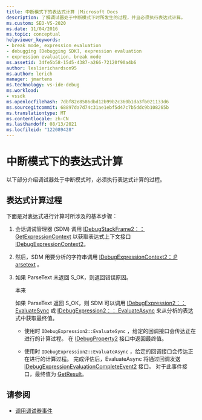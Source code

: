 ```yaml
---
title: 中断模式下的表达式计算 |Microsoft Docs
description: 了解调试器处于中断模式下时所发生的过程，并且必须执行表达式计算。
ms.custom: SEO-VS-2020
ms.date: 11/04/2016
ms.topic: conceptual
helpviewer_keywords:
- break mode, expression evaluation
- debugging [Debugging SDK], expression evaluation
- expression evaluation, break mode
ms.assetid: 34fe5b58-15d5-4387-a266-72120f90a4b6
author: leslierichardson95
ms.author: lerich
manager: jmartens
ms.technology: vs-ide-debug
ms.workload:
- vssdk
ms.openlocfilehash: 7dbf82e8586dbd12b99b2c360b1da3fb021133d6
ms.sourcegitcommit: 68897da7d74c31ae1ebf5d47c7b5ddc9b108265b
ms.translationtype: MT
ms.contentlocale: zh-CN
ms.lasthandoff: 08/13/2021
ms.locfileid: "122089428"
---
```

# <a name="expression-evaluation-in-break-mode"></a>中断模式下的表达式计算
以下部分介绍调试器处于中断模式时，必须执行表达式计算的过程。

## <a name="expression-evaluation-process"></a>表达式计算过程
 下面是对表达式进行计算时所涉及的基本步骤：

1. 会话调试管理器 (SDM) 调用 [IDebugStackFrame2：： GetExpressionContext](../../extensibility/debugger/reference/idebugstackframe2-getexpressioncontext.md) 以获取表达式上下文接口 [IDebugExpressionContext2](../../extensibility/debugger/reference/idebugexpressioncontext2.md)。

2. 然后，SDM 用要分析的字符串调用 [IDebugExpressionContext2：:P arsetext](../../extensibility/debugger/reference/idebugexpressioncontext2-parsetext.md) 。

3. 如果 ParseText 未返回 S_OK，则返回错误原因。

     本来

     如果 ParseText 返回 S_OK，则 SDM 可以调用 [IDebugExpression2：： EvaluateSync](../../extensibility/debugger/reference/idebugexpression2-evaluatesync.md) 或 [IDebugExpression2：： EvaluateAsync](../../extensibility/debugger/reference/idebugexpression2-evaluateasync.md) 来从分析的表达式中获取最终值。

    - 使用时 `IDebugExpression2::EvaluateSync` ，给定的回调接口会传达正在进行的计算过程。 在 [IDebugProperty2](../../extensibility/debugger/reference/idebugproperty2.md) 接口中返回最终值。

    - 使用时 `IDebugExpression2::EvaluateAsync` ，给定的回调接口会传达正在进行的计算过程。 完成评估后，EvaluateAsync 将通过回调发送 [IDebugExpressionEvaluationCompleteEvent2](../../extensibility/debugger/reference/idebugexpressionevaluationcompleteevent2.md) 接口。 对于此事件接口，最终值为 [GetResult](../../extensibility/debugger/reference/idebugexpressionevaluationcompleteevent2-getresult.md)。

## <a name="see-also"></a>请参阅
- [调用调试器事件](../../extensibility/debugger/calling-debugger-events.md)

